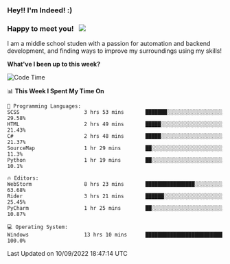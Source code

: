 ### Hey!! I'm Indeed! :) 

### Happy to meet you! &nbsp; ![](https://visitor-badge.glitch.me/badge?page_id=Indeedornot.Indeedornot)

I am a middle school studen with a passion for automation and backend development, and finding ways to improve my surroundings using my skills!

**What've I been up to this week?** 

<!--START_SECTION:waka-->
![Code Time](http://img.shields.io/badge/Code%20Time-341%20hrs%2059%20mins-blue)

📊 **This Week I Spent My Time On** 

```text
💬 Programming Languages: 
SCSS                     3 hrs 53 mins       ███████░░░░░░░░░░░░░░░░░░   29.58% 
HTML                     2 hrs 49 mins       █████░░░░░░░░░░░░░░░░░░░░   21.43% 
C#                       2 hrs 48 mins       █████░░░░░░░░░░░░░░░░░░░░   21.37% 
SourceMap                1 hr 29 mins        ██░░░░░░░░░░░░░░░░░░░░░░░   11.3% 
Python                   1 hr 19 mins        ██░░░░░░░░░░░░░░░░░░░░░░░   10.1%

🔥 Editors: 
WebStorm                 8 hrs 23 mins       ████████████████░░░░░░░░░   63.68% 
Rider                    3 hrs 21 mins       ██████░░░░░░░░░░░░░░░░░░░   25.45% 
PyCharm                  1 hr 25 mins        ██░░░░░░░░░░░░░░░░░░░░░░░   10.87%

💻 Operating System: 
Windows                  13 hrs 10 mins      █████████████████████████   100.0%

```


 Last Updated on 10/09/2022 18:47:14 UTC
<!--END_SECTION:waka-->
